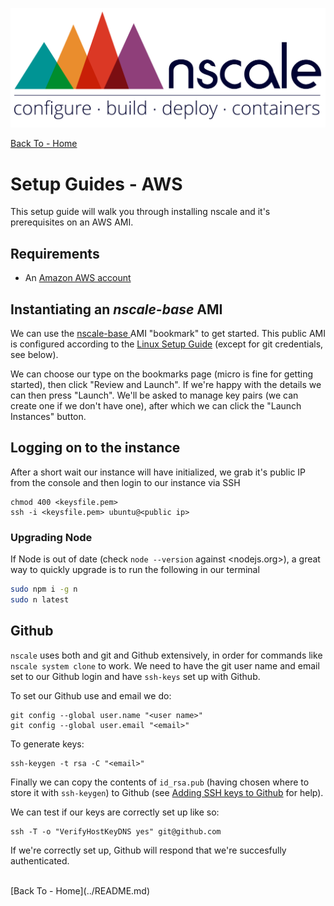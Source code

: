 
![nscale](../_imgs/logo.png)

[Back To - Home](../README.md)

# Setup Guides - AWS

This setup guide will walk you through installing nscale and it's prerequisites on an AWS AMI.

## Requirements

* An [Amazon AWS account][AWS-signup]

## Instantiating an _nscale-base_ AMI

We can use the <a href="https://console.aws.amazon.com/ec2/v2/home?region=eu-west-1#LaunchInstanceWizard:ami=ami-a405ded3" target="_blank"> nscale-base </a>
AMI "bookmark" to get started. This public AMI is configured according to the
[Linux Setup Guide][] (except for git credentials, see below).

We can choose our type on the bookmarks page (micro is fine for getting started),
then click "Review and Launch". If we're happy with the details we can then press
"Launch". We'll be asked to manage key pairs (we can create one if we don't have one),
after which we can click the "Launch Instances" button.

## Logging on to the instance

After a short wait our instance will have initialized, we grab it's public IP from
the console and then login to our instance via SSH

```
chmod 400 <keysfile.pem>
ssh -i <keysfile.pem> ubuntu@<public ip>
```

### Upgrading Node

If Node is out of date (check `node --version` against <nodejs.org>),
a great way to quickly upgrade is to run the following in our terminal

```sh
sudo npm i -g n
sudo n latest
```

## Github

`nscale` uses both and git and Github extensively, in order for commands
like `nscale system clone` to work. We need to have the git user name and
email set to our Github login and have `ssh-keys` set up with Github.

To set our Github use and email we do:

```
git config --global user.name "<user name>"
git config --global user.email "<email>"
```

To generate keys:

```
ssh-keygen -t rsa -C "<email>"
```

Finally we can copy the contents of `id_rsa.pub` (having chosen where to store it with `ssh-keygen`) to Github (see [Adding SSH keys to Github][] for help).

We can test if our keys are correctly set up like so:

```
ssh -T -o "VerifyHostKeyDNS yes" git@github.com
```

If we're correctly set up, Github will respond that we're succesfully authenticated.

<br/>
[Back To - Home](../README.md)

[Linux Development Quick Start Guide]: Linux-Development-Quick-Start-Guide
[OS X Development Quick Start Guide]: OS-X-Development-Quick-Start-Guide
[AWS Deployment Quick Start Guide]: AWS-Deployment-Quick-Start-Guide
[Linux Setup Guide]: Linux-Setup-Guide

[AWS-signup]: https://portal.aws.amazon.com/gp/aws/developer/registration/index.html?nc1=h_ct

[Adding SSH keys to Github]: https://help.github.com/articles/generating-ssh-keys#step-3-add-your-ssh-key-to-github
